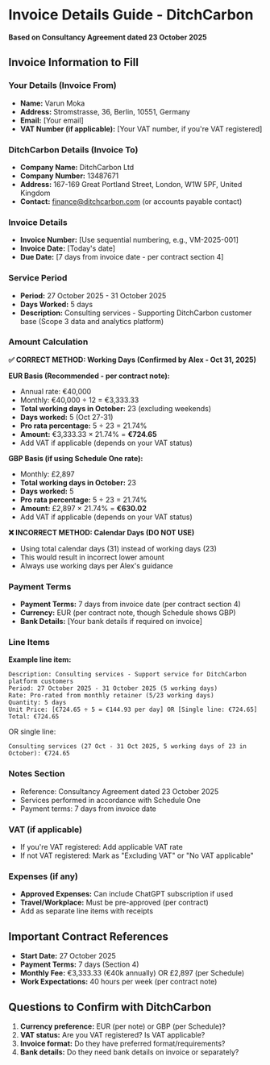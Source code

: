 # Invoice Details Guide - DitchCarbon

**Based on Consultancy Agreement dated 23 October 2025**

## Invoice Information to Fill

### Your Details (Invoice From)
- **Name:** Varun Moka
- **Address:** Stromstrasse, 36, Berlin, 10551, Germany
- **Email:** [Your email]
- **VAT Number (if applicable):** [Your VAT number, if you're VAT registered]

### DitchCarbon Details (Invoice To)
- **Company Name:** DitchCarbon Ltd
- **Company Number:** 13487671
- **Address:** 167-169 Great Portland Street, London, W1W 5PF, United Kingdom
- **Contact:** finance@ditchcarbon.com (or accounts payable contact)

### Invoice Details
- **Invoice Number:** [Use sequential numbering, e.g., VM-2025-001]
- **Invoice Date:** [Today's date]
- **Due Date:** [7 days from invoice date - per contract section 4]

### Service Period
- **Period:** 27 October 2025 - 31 October 2025
- **Days Worked:** 5 days
- **Description:** Consulting services - Supporting DitchCarbon customer base (Scope 3 data and analytics platform)

### Amount Calculation

**✅ CORRECT METHOD: Working Days (Confirmed by Alex - Oct 31, 2025)**

**EUR Basis (Recommended - per contract note):**
- Annual rate: €40,000
- Monthly: €40,000 ÷ 12 = €3,333.33
- **Total working days in October:** 23 (excluding weekends)
- **Days worked:** 5 (Oct 27-31)
- **Pro rata percentage:** 5 ÷ 23 = 21.74%
- **Amount:** €3,333.33 × 21.74% = **€724.65**
- Add VAT if applicable (depends on your VAT status)

**GBP Basis (if using Schedule One rate):**
- Monthly: £2,897
- **Total working days in October:** 23
- **Days worked:** 5
- **Pro rata percentage:** 5 ÷ 23 = 21.74%
- **Amount:** £2,897 × 21.74% = **€630.02**
- Add VAT if applicable (depends on your VAT status)

**❌ INCORRECT METHOD: Calendar Days (DO NOT USE)**
- Using total calendar days (31) instead of working days (23)
- This would result in incorrect lower amount
- Always use working days per Alex's guidance

### Payment Terms
- **Payment Terms:** 7 days from invoice date (per contract section 4)
- **Currency:** EUR (per contract note, though Schedule shows GBP)
- **Bank Details:** [Your bank details if required on invoice]

### Line Items

**Example line item:**
```
Description: Consulting services - Support service for DitchCarbon platform customers
Period: 27 October 2025 - 31 October 2025 (5 working days)
Rate: Pro-rated from monthly retainer (5/23 working days)
Quantity: 5 days
Unit Price: [€724.65 ÷ 5 = €144.93 per day] OR [Single line: €724.65]
Total: €724.65
```

OR single line:
```
Consulting services (27 Oct - 31 Oct 2025, 5 working days of 23 in October): €724.65
```

### Notes Section
- Reference: Consultancy Agreement dated 23 October 2025
- Services performed in accordance with Schedule One
- Payment terms: 7 days from invoice date

### VAT (if applicable)
- If you're VAT registered: Add applicable VAT rate
- If not VAT registered: Mark as "Excluding VAT" or "No VAT applicable"

### Expenses (if any)
- **Approved Expenses:** Can include ChatGPT subscription if used
- **Travel/Workplace:** Must be pre-approved (per contract)
- Add as separate line items with receipts

## Important Contract References
- **Start Date:** 27 October 2025
- **Payment Terms:** 7 days (Section 4)
- **Monthly Fee:** €3,333.33 (€40k annually) OR £2,897 (per Schedule)
- **Work Expectations:** 40 hours per week (per contract note)

## Questions to Confirm with DitchCarbon
1. **Currency preference:** EUR (per note) or GBP (per Schedule)?
2. **VAT status:** Are you VAT registered? Is VAT applicable?
3. **Invoice format:** Do they have preferred format/requirements?
4. **Bank details:** Do they need bank details on invoice or separately?

